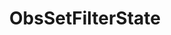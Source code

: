 ---
name: ObsSetFilterState
title: ObsSetFilterState
description: Modify the visibility state of a filter
parameters:
  - name: scene
    import: obs-studio/scene
  - name: source
    import: obs-studio/source
  - name: filterName
    import: obs-studio/filter-name
  - name: state
    import: obs-studio/filter-state
  - name: connection
    import: obs-studio/connection
---